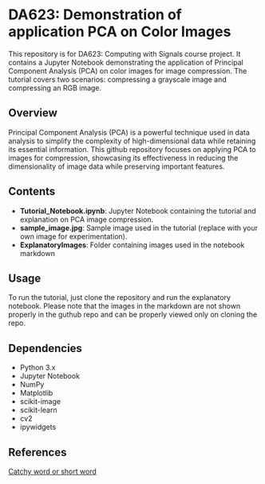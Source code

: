 # DA623: Demonstration of application PCA on Color Images

This repository is for DA623: Computing with Signals course project. It contains a Jupyter Notebook demonstrating the application of Principal Component Analysis (PCA) on color images for image compression. The tutorial covers two scenarios: compressing a grayscale image and compressing an RGB image.

## Overview

Principal Component Analysis (PCA) is a powerful technique used in data analysis to simplify the complexity of high-dimensional data while retaining its essential information. This github repository focuses on applying PCA to images for compression, showcasing its effectiveness in reducing the dimensionality of image data while preserving important features.

## Contents

- **Tutorial_Notebook.ipynb**: Jupyter Notebook containing the tutorial and explanation on PCA image compression.
- **sample_image.jpg**: Sample image used in the tutorial (replace with your own image for experimentation).
- **ExplanatoryImages**: Folder containing images used in the notebook markdown

## Usage

To run the tutorial, just clone the repository and run the explanatory notebook. Please note that the images in the markdown are not shown properly in the guthub repo and can be properly viewed only on cloning the repo.

## Dependencies

- Python 3.x
- Jupyter Notebook
- NumPy
- Matplotlib
- scikit-image
- scikit-learn
- cv2
- ipywidgets

## References

[Catchy word or short word](https://towardsdatascience.com/dimensionality-reduction-of-a-color-photo-splitting-into-rgb-channels-using-pca-algorithm-in-python-ba01580a1118)
